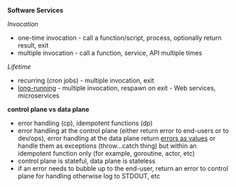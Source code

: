 **Software Services**

*Invocation*

- one-time invocation - call a function/script, process, optionally return result, exit
- multiple invocation - call a function, service, API multiple times

*Lifetime*

- recurring (cron jobs) - multiple invocation, exit
- [long-running](https://medium.com/@itmarketplace.net/web-services-vs-microservices-7d2230480329) - multiple invocation, respawn on exit - Web services, microservices

**control plane vs data plane**

- error handling (cp), idempotent functions (dp)
- error handling at the control plane (either return error to end-users or to dev/ops), error handling at the data plane return [errors as values](https://blog.golang.org/errors-are-values) or handle them as exceptions (throw...catch thing) but within an idempotent function only (for example, goroutine, actor, etc)
- control plane is stateful, data plane is stateless
- if an error needs to bubble up to the end-user, return an error to control plane for handling otherwise log to STDOUT, etc

